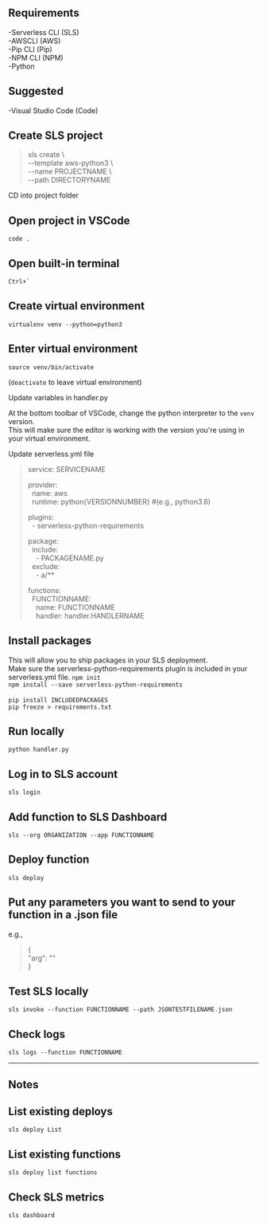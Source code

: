 ## Requirements
-Serverless CLI (SLS) \
-AWSCLI (AWS) \
-Pip CLI (Pip) \
-NPM CLI (NPM) \
-Python

## Suggested
-Visual Studio Code (Code)


## Create SLS project
>sls create \\ \
>  --template aws-python3 \\ \
>  --name PROJECTNAME \\ \
>  --path DIRECTORYNAME

CD into project folder

## Open project in VSCode
`code .`

## Open built-in terminal
``Ctrl+` ``

## Create virtual environment
`virtualenv venv --python=python3`

## Enter virtual environment
`source venv/bin/activate`

(`deactivate` to leave virtual environment)

Update variables in handler.py

At the bottom toolbar of VSCode, change the python interpreter to the `venv` version. \
This will make sure the editor is working with the version you're using in your virtual environment.

Update serverless.yml file

>service: SERVICENAME
>
>provider: \
>&nbsp;&nbsp;name: aws \
>&nbsp;&nbsp;runtime: python{VERSIONNUMBER} #(e.g., python3.6)
>
>plugins: \
>&nbsp;&nbsp;\- serverless-python-requirements
>
>package: \
>&nbsp;&nbsp;include: \
>&nbsp;&nbsp;&nbsp;&nbsp;\- PACKAGENAME.py \
>&nbsp;&nbsp;exclude: \
>&nbsp;&nbsp;&nbsp;&nbsp;\- a/**
>
>functions: \
>&nbsp;&nbsp;FUNCTIONNAME: \
>&nbsp;&nbsp;&nbsp;&nbsp;name: FUNCTIONNAME \
>&nbsp;&nbsp;&nbsp;&nbsp;handler: handler.HANDLERNAME


## Install packages
This will allow you to ship packages in your SLS deployment. \
Make sure the serverless-python-requirements plugin is included in your serverless.yml file.
`npm init` \
`npm install --save serverless-python-requirements` \
\
`pip install INCLUDEDPACKAGES` \
`pip freeze > requirements.txt` 

## Run locally
`python handler.py`

## Log in to SLS account
`sls login`

## Add function to SLS Dashboard
`sls --org ORGANIZATION --app FUNCTIONNAME`

## Deploy function
`sls deploy`


## Put any parameters you want to send to your function in a .json file
e.g.,
>{ \
>  "arg": "" \
>}

## Test SLS locally
`sls invoke --function FUNCTIONNAME --path JSONTESTFILENAME.json`

## Check logs
`sls logs --function FUNCTIONNAME`

---
## Notes

## List existing deploys
`sls deploy List`

## List existing functions
`sls deploy list functions`

## Check SLS metrics
`sls dashboard`
